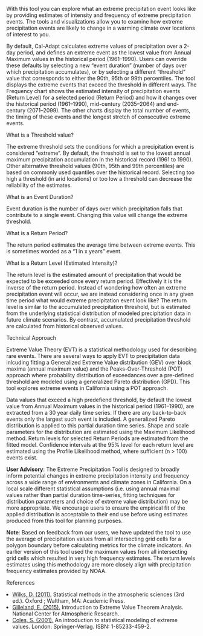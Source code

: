 <p>
  With this tool you can explore what an extreme precipitation event
  looks like by providing estimates of intensity and frequency of
  extreme precipitation events. The tools and visualizations allow you
  to examine how extreme precipitation events are likely to change in a
  warming climate over locations of interest to you.
</p>
<p>
  By default, Cal-Adapt calculates extreme values of precipitation over
  a 2-day period, and defines an extreme event as the lowest value from
  Annual Maximum values in the historical period (1961–1990). Users can
  override these defaults by selecting a new “event duration” (number of
  days over which precipitation accumulates), or by selecting a
  different “threshold“ value that corresponds to either the 90th, 95th
  or 99th percentiles. The tool displays the extreme events that
  exceed the threshold in different ways. The Frequency chart shows the
  estimated intensity of precipitation events (Return Level) for a
  selected period (Return Period) and how it changes over the historical
  period (1961–1990), mid-century (2035–2064) and end-century
  (2071–2099). The other charts display the total number of events, the
  timing of these events and the longest stretch of consecutive extreme
  events.
</p>
<p class="h3">What is a Threshold value?</p>
<p>
  The extreme threshold sets the conditions for which a precipitation
  event is considered “extreme“. By default, the threshold is set to the
  lowest annual maximum precipitation accumulation in the historical
  record (1961 to 1990). Other alternative threshold values (90th, 95th
  and 99th percentiles) are based on commonly used quantiles over the
  historical record. Selecting too high a threshold (in arid locations)
  or too low a threshold can decrease the reliability of the estimates.
</p>

<p class="h3">What is an Event Duration?</p>
<p>
  Event duration is the number of days over which precipitation falls
  that contribute to a single event. Changing this value will change the
  extreme threshold.
</p>

<p class="h3">What is a Return Period?</p>
<p>
  The return period estimates the average time between extreme events.
  This is sometimes worded as a “1 in x years” event.
</p>

<p class="h3">What is a Return Level (Estimated Intensity)?</p>
<p>
  The return level is the estimated amount of precipitation that would
  be expected to be exceeded once every return period. Effectively it is
  the inverse of the return period. Instead of wondering how often an
  extreme precipitation event will occur, we are instead considering
  once in any given time period what would extreme precipitation event
  look like? The return level is similar to the accumulated
  precipitation threshold, but is estimated from the underlying
  statistical distribution of modeled precipitation data in future
  climate scenarios. By contrast, accumulated precipitation threshold
  are calculated from historical observed values.
</p>

<p class="h3">Technical Approach</p>
<p>
  Extreme Value Theory (EVT) is a statistical methodology used for
  describing rare events. There are several ways to apply EVT to
  precipitation data inlcuding fitting a Generalized Extreme Value
  distribution (GEV) over block maxima (annual maximum value) and the
  Peaks-Over-Threshold (POT) approach where probability distribution of
  exceedances over a pre-defined threshold are modeled using a
  generalized Pareto distribution (GPD). This tool explores extreme
  events in California using a POT approach.
</p>
<p>
  Data values that exceed a high predefiend threshold, by default the
  lowest value from Annual Maximum values in the historical period
  (1961–1990), are extracted from a 30 year daily time series. If there
  are any back-to-back events only the largest such event is included. A
  generalized Pareto distribution is applied to this partial duration
  time series. Shape and scale parameters for the distribution are
  estimated using the Maximum Likelihood method. Return levels for
  selected Return Periods are estimated from the fitted model.
  Confidence intervals at the 95% level for each return level are
  estimated using the Profile Likelihood method, where sufficient (n >
  100) events exist.
</p>

<p>
  <strong>User Advisory</strong>: The Extreme Precipitation Tool is
  designed to broadly inform potential changes in extreme precipitation
  intensity and frequency across a wide range of environments and
  climate zones in California. On a local scale different statistical
  assumptions (i.e. using annual maximal values rather than partial
  duration time-series, fitting techniques for distribution parameters
  and choice of extreme value distribution) may be more appropriate. We
  encourage users to ensure the empirical fit of the applied
  distribution is acceptable to their end use before using estimates
  produced from this tool for planning purposes.
</p>

<p>
  <strong>Note</strong>: Based on feedback from our users, we have updated the tool to use the 
  average of precipitation values from all intersecting grid cells for a polygon boundary before calculating metrics for the climate indicators. An earlier version of this tool used the maximum values from all intersecting grid cells which resulted in very high frequency estimates. The return levels estimates using this methodology are more closely align with precipitation frequency estimates provided by NOAA.
</p>

<p class="h3">References</p>
<ul style="padding-left: 1rem;">
  <li>
    <a
      target="_blank"
      href="https://www.elsevier.com/books/statistical-methods-in-the-atmospheric-sciences/wilks/978-0-12-385022-5"
      >Wilks, D. (2011).</a
    > Statistical methods in the atmospheric sciences (3rd ed.). Oxford ;
    Waltham, MA: Academic Press.
  </li>
  <li>
    <a
      target="_blank"
      href="https://staff.ral.ucar.edu/ericg/Intro2EVT.pdf"
      >Gilleland, E. (2015).</a
    > Introduction to Extreme Value Theorem Analysis. National Center for
    Atmospheric Research.
  </li>
  <li>
    <a
      target="_blank"
      href="https://link.springer.com/book/10.1007%2F978-1-4471-3675-0"
      >Coles, S. (2001).</a
    > An introduction to statistical modeling of extreme values. London:
    Springer-Verlag. ISBN: 1-85233-459-2.
  </li>
</ul>